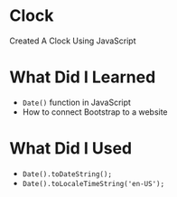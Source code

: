 # Clock
Created A Clock Using JavaScript

# What Did I Learned
<ul>
  <li><code>Date()</code> function in JavaScript</li>
  <li>How to connect Bootstrap to a website</li>
 </ul>
 
# What Did I Used
<ul>
  <li><code>Date().toDateString();</code></li>
  <li><code>Date().toLocaleTimeString('en-US');</code></li>
 </ul>
